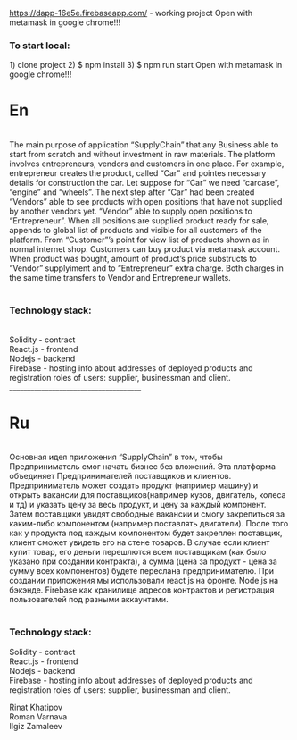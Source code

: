 
https://dapp-16e5e.firebaseapp.com/ - working project
Open with metamask in google chrome!!!
 <br />
<h3>To start local:</h3>
1) clone project
2) $ npm install
3) $ npm run start
Open with metamask in google chrome!!!
 <br />
<h1>En</h1>
 <br />
The main purpose of application “SupplyChain” that any Business able to start from scratch and without investment in raw materials. The platform involves entrepreneurs, vendors and customers in one place. For example, entrepreneur creates the product, called “Car” and pointes necessary details for construction the car. Let suppose for “Car” we need “carcase”, “engine” and “wheels”. The next step after “Car” had been created “Vendors” able to see products with open positions that have not supplied by another vendors yet. “Vendor” able to supply open positions to “Entrepreneur”. When all positions are supplied product ready for sale, appends to global list of products and visible for all customers of the platform. From “Customer”’s point for view list of products shown as in normal internet shop. Customers can buy product via metamask account. When product was bought, amount of product’s price substructs to “Vendor” supplyiment and to “Entrepreneur” extra charge. Both charges in the same time transfers to Vendor and Entrepreneur wallets.
 <br />
  <br />
<h3>Technology stack:</h3>
 <br />
Solidity - contract
 <br />
React.js - frontend
 <br />
Nodejs - backend
 <br />
Firebase - hosting info about addresses of deployed products and registration roles of users: supplier, businessman and client.
 <br />
_____________________________________
 <br />
<h1>Ru</h1>
 <br />
Основная идея приложения “SupplyChain” в том, чтобы Предприниматель смог начать бизнес без вложений. Эта платформа объединяет Предпринимателей поставщиков и клиентов. Предприниматель может создать продукт (например машину) и открыть вакансии для поставщиков(например кузов, двигатель, колеса и тд) и указать цену за весь продукт, и цену за каждый компонент. Затем поставщики увидят свободные вакансии и смогу закрепиться за каким-либо компонентом (например поставлять двигатели). После того как у продукта под каждым компонентом будет закреплен поставщик, клиент сможет увидеть его на стене товаров. В случае если клиент купит товар, его деньги перешлются всем поставщикам (как было указано при создании контракта), а сумма (цена за продукт - цена за сумму всех компонентов) будете переслана предпринимателю.
При создании приложения мы использовали react js на фронте. Node js на бэкэнде. Firebase как хранилище адресов контрактов и регистрация пользователей под разными аккаунтами.
 <br />
 <br />

<h3>Technology stack:</h3>
Solidity - contract
 <br />
React.js - frontend
 <br />
Nodejs - backend
 <br />
Firebase - hosting info about addresses of deployed products and registration roles of users: supplier, businessman and client.

 <br />

Rinat Khatipov
 <br />
Roman Varnava
 <br />
Ilgiz Zamaleev
